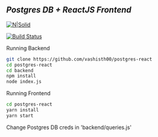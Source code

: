 
## _Postgres DB + ReactJS Frontend_

[![N|Solid](http://adesignguy.co/blog/wp-content/uploads/2021/07/getting-started-with-postgres-in-your-react-app.png)](https://squeez.io/)

[![Build Status](https://travis-ci.org/joemccann/dillinger.svg?branch=master)](https://travis-ci.org/joemccann/dillinger)

Running Backend
```sh
git clone https://github.com/vashisth00/postgres-react
cd postgres-react
cd backend 
npm install
node index.js
```
Running Frontend
```sh
cd postgres-react
yarn install
yarn start
```

Change Postgres DB creds in 'backend/queries.js'




  